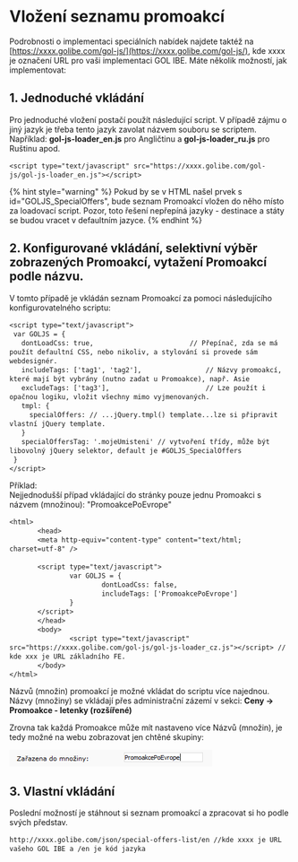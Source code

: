 # Vložení seznamu promoakcí

Podrobnosti o implementaci speciálních nabídek najdete taktéž na [https://xxxx.golibe.com/gol-js/](https://xxxx.golibe.com/gol-js/), kde xxxx je označení URL pro vaši implementaci GOL IBE. Máte několik možností, jak implementovat:

## 1. Jednoduché vkládání

Pro jednoduché vložení postačí použít následující script. V případě zájmu o jiný jazyk je třeba tento jazyk zavolat názvem souboru se scriptem. Například: **gol-js-loader\_en.js** pro Angličtinu a **gol-js-loader\_ru.js** pro Ruštinu apod.

```markup
<script type="text/javascript" src="https://xxxx.golibe.com/gol-js/gol-js-loader_en.js"></script>
```

{% hint style="warning" %}
Pokud by se v HTML našel prvek s id="GOLJS\_SpecialOffers", bude seznam Promoakcí vložen do něho místo za loadovací script. Pozor, toto řešení nepřepíná jazyky - destinace a státy se budou vracet v defaultním jazyce.
{% endhint %}

## 2. Konfigurované vkládání, selektivní výběr zobrazených Promoakcí, vytažení Promoakcí podle názvu.

V tomto případě je vkládán seznam Promoakcí za pomoci následujícího konfigurovatelného scriptu:

```markup
<script type="text/javascript">
 var GOLJS = {
   dontLoadCss: true,                        // Přepínač, zda se má použít defaultní CSS, nebo nikoliv, a stylování si provede sám webdesignér.
   includeTags: ['tag1', 'tag2'],                // Názvy promoakcí, které mají být vybrány (nutno zadat u Promoakce), např. Asie
   excludeTags: ['tag3'],                        // Lze použít i opačnou logiku, vložit všechny mimo vyjmenovaných.
   tmpl: {
     specialOffers: // ...jQuery.tmpl() template...lze si připravit vlastní jQuery template.
   }
   specialOffersTag: '.mojeUmisteni' // vytvoření třídy, může být libovolný jQuery selektor, default je #GOLJS_SpecialOffers
 }
</script>
```

Příklad:  
Nejjednodušší případ vkládající do stránky pouze jednu Promoakci s názvem \(množinou\): "PromoakcePoEvrope"

```markup
<html>
       <head>
       <meta http-equiv="content-type" content="text/html; charset=utf-8" />

       <script type="text/javascript">
               var GOLJS = {
                       dontLoadCss: false,
                       includeTags: ['PromoakcePoEvrope']
               }
       </script>
       </head>
       <body>
               <script type="text/javascript" src="https://xxxx.golibe.com/gol-js/gol-js-loader_cz.js"></script> // kde xxx je URL základního FE.
       </body>
</html>
```

Názvů \(množin\) promoakcí je možné vkládat do scriptu více najednou. Názvy \(množiny\) se vkládají přes administrační zázemí v sekci: **Ceny -&gt; Promoakce - letenky \(rozšířené\)**

Zrovna tak každá Promoakce může mít nastaveno více Názvů \(množin\), je tedy možné na webu zobrazovat jen chtěné skupiny:

![](../../.gitbook/assets/image%20%2818%29.png)

## 3. Vlastní vkládání

Poslední možností je stáhnout si seznam promoakcí a zpracovat si ho podle svých představ.

```http
http://xxxx.golibe.com/json/special-offers-list/en //kde xxxx je URL vašeho GOL IBE a /en je kód jazyka
```



